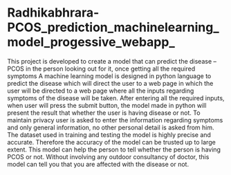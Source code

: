 # Radhikabhrara-PCOS_prediction_machinelearning_model_progessive_webapp_
This project is developed to create a model that can predict the disease –PCOS in the person looking out for it, once getting all the required symptoms  A machine learning model is designed in python language to predict the disease which will direct the user to a web page in which the user will be directed to a web page where all the inputs regarding symptoms of the disease will be taken. After entering all the required inputs, when user will press the submit button, the model made in python will present the result that whether the user is having disease or not.  To maintain privacy user is asked to enter the information regarding symptoms and only general information, no other personal detail is asked from him. The dataset used in training and testing the model is highly precise and accurate. Therefore the accuracy of the model can be trusted up to large extent. This model can help the person to tell whether the person is having PCOS or not.  Without involving any outdoor consultancy of doctor, this model can tell you that you are affected with the disease or not.
